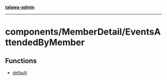 [**talawa-admin**](../../../README.md)

***

# components/MemberDetail/EventsAttendedByMember

## Functions

- [default](functions/default.md)
